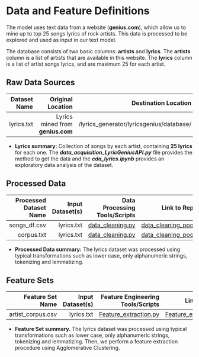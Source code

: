 # Data and Feature Definitions

The model uses text data from a website (**genius.com**), which allow us to mine up to top 25 songs lyrics of rock artists. This data is processed to be explored and used as input in our text model.

The database consists of two basic columns: **artists** and **lyrics**. The **artists** column is a list of artists that are available in this website. The **lyrics** column is a list of artist songs lyrics, and are maximum 25 for each artist.

## Raw Data Sources

| Dataset Name | Original Location   | Destination Location  | Data Movement Tools / Scripts | Link to Report |
| ---:| ---: | ---: | ---: | -----: |
| lyrics.txt | Lyrics mined from **genius.com** | /lyrics_generator/lyricsgenius/database/ | [data_acquisition_LyricGeniusAPI.py](https://github.com/mlds6-jwj/lyrics_generator/blob/main/scripts/data_acquisition/data_acquisition_LyricGeniusAPI.py) | [eda_lyrics.ipynb](https://github.com/mlds6-jwj/lyrics_generator/blob/main/scripts/eda/eda_lyrics.ipynb)|

* **Lyrics summary:** Collection of songs by each artist, containing **25 lyrics** for each one. The ***data_acquisition_LyricGeniusAPI.py*** file provides the method to get the data and the ***eda_lyrics.ipynb*** provides an exploratory data analysis of the dataset.

## Processed Data
| Processed Dataset Name | Input Dataset(s)   | Data Processing Tools/Scripts | Link to Report |
| ---:| ---: | ---: | ---: | 
| songs_df.csv | lyrics.txt | [data_cleaning.py](https://github.com/mlds6-jwj/lyrics_generator/blob/main/scripts/preprocessing/data_cleaning.py) | [data_cleaning_poo.py](https://github.com/mlds6-jwj/lyrics_generator/blob/main/scripts/preprocessing/data_cleaning_poo.py) |
| corpus.txt | lyrics.txt | [data_cleaning.py](https://github.com/mlds6-jwj/lyrics_generator/blob/main/scripts/preprocessing/data_cleaning.py) | [data_cleaning_poo.py](https://github.com/mlds6-jwj/lyrics_generator/blob/main/scripts/preprocessing/data_cleaning_poo.py) |
* **Processed Data summary:** The lyrics dataset was processed using typical transformations such as lower case, only alphanumeric strings, tokenizing and lemmatizing.

## Feature Sets

| Feature Set Name | Input Dataset(s)   | Feature Engineering Tools/Scripts | Link to Report |
| ---:| ---: | ---: | ---: | 
| artist_corpus.csv | lyrics.txt | [Feature_extraction.py](https://github.com/mlds6-jwj/lyrics_generator/blob/main/scripts/preprocessing/Feature_extraction.py) | [Feature_extraction.py](https://github.com/mlds6-jwj/lyrics_generator/blob/main/scripts/preprocessing/Feature_extraction.py)|

* **Feature Set summary.** The lyrics dataset was processed using typical transformations such as lower case, only alphanumeric strings, tokenizing and lemmatizing. Then, we perform a feature extraction procedure using Agglomerative Clustering.
